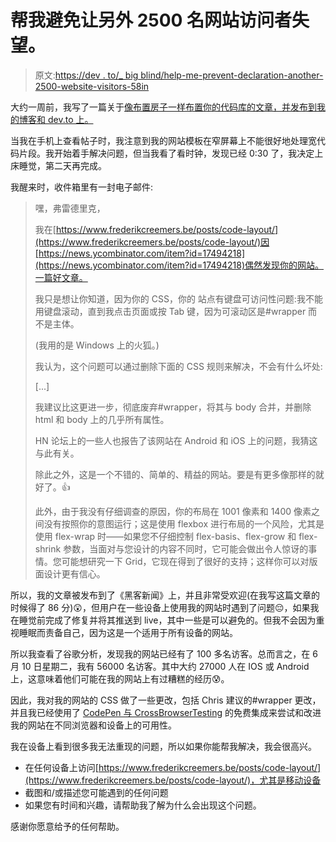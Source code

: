 # 帮我避免让另外 2500 名网站访问者失望。

> 原文:[https://dev . to/_ big blind/help-me-prevent-declaration-another-2500-website-visitors-58in](https://dev.to/_bigblind/help-me-prevent-disappointing-another-2500-website-visitors-58in)

大约一周前，我写了一篇关于[像布置房子一样布置你的代码库的文章，并发布到我的博客和 dev.to 上。](https://www.frederikcreemers.be/posts/code-layout)

当我在手机上查看帖子时，我注意到我的网站模板在窄屏幕上不能很好地处理宽代码片段。我开始着手解决问题，但当我看了看时钟，发现已经 0:30 了，我决定上床睡觉，第二天再完成。

我醒来时，收件箱里有一封电子邮件:

> 嘿，弗雷德里克，
> 
> 我在[https://www.frederikcreemers.be/posts/code-layout/](https://www.frederikcreemers.be/posts/code-layout/)因[https://news.ycombinator.com/item?id=17494218](https://news.ycombinator.com/item?id=17494218)偶然发现你的网站。一篇好文章。
> 
> 我只是想让你知道，因为你的 CSS，你的
> 站点有键盘可访问性问题:我不能用键盘滚动，直到我点击页面或按 Tab 键，因为可滚动区是#wrapper 而不是主体。
> 
> (我用的是 Windows 上的火狐。)
> 
> 我认为，这个问题可以通过删除下面的 CSS 规则来解决，不会有什么坏处:
> 
> [...]
> 
> 我建议比这更进一步，彻底废弃#wrapper，将其与 body 合并，并删除 html 和 body 上的几乎所有属性。
> 
> HN 论坛上的一些人也报告了该网站在 Android 和 iOS 上的问题，我猜这与此有关。
> 
> 除此之外，这是一个不错的、简单的、精益的网站。要是有更多像那样的就好了。👍
> 
> 此外，由于我没有仔细调查的原因，你的布局在 1001 像素和 1400 像素之间没有按照你的意图运行；这是使用 flexbox 进行布局的一个风险，尤其是使用 flex-wrap 时——如果您不仔细控制 flex-basis、flex-grow 和 flex-shrink 参数，当面对与您设计的内容不同时，它可能会做出令人惊讶的事情。您可能想研究一下 Grid，它现在得到了很好的支持；这样你可以对版面设计更有信心。

所以，我的文章被发布到了《黑客新闻》上，并且非常受欢迎(在我写这篇文章的时候得了 86 分)😲，但用户在一些设备上使用我的网站时遇到了问题😔，如果我在睡觉前完成了修复并将其推送到 live，其中一些是可以避免的。但我不会因为重视睡眠而责备自己，因为这是一个适用于所有设备的网站。

所以我查看了谷歌分析，发现我的网站已经有了 100 多名访客。总而言之，在 6 月 10 日星期二，我有 56000 名访客。其中大约 27000 人在 IOS 或 Android 上，这意味着他们可能在我的网站上有过糟糕的经历😰。

因此，我对我的网站的 CSS 做了一些更改，包括 Chris 建议的#wrapper 更改，并且我已经使用了 [CodePen 与 CrossBrowserTesting](https://blog.codepen.io/2014/12/15/test-pens-browser-live-free-crossbrowsertesting-com/) 的免费集成来尝试和改进我的网站在不同浏览器和设备上的可用性。

我在设备上看到很多我无法重现的问题，所以如果你能帮我解决，我会很高兴。

*   在任何设备上访问[https://www.frederikcreemers.be/posts/code-layout/](https://www.frederikcreemers.be/posts/code-layout/)，尤其是移动设备
*   截图和/或描述您可能遇到的任何问题
*   如果您有时间和兴趣，请帮助我了解为什么会出现这个问题。

感谢你愿意给予的任何帮助。